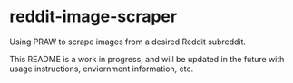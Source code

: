# reddit-image-scraper
Using PRAW to scrape images from a desired Reddit subreddit. 

This README is a work in progress, and will be updated in the future with usage instructions, enviornment information, etc.
